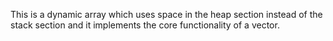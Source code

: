 This is a dynamic array which uses space in the heap section instead of the stack section and it implements the core functionality of a vector.
